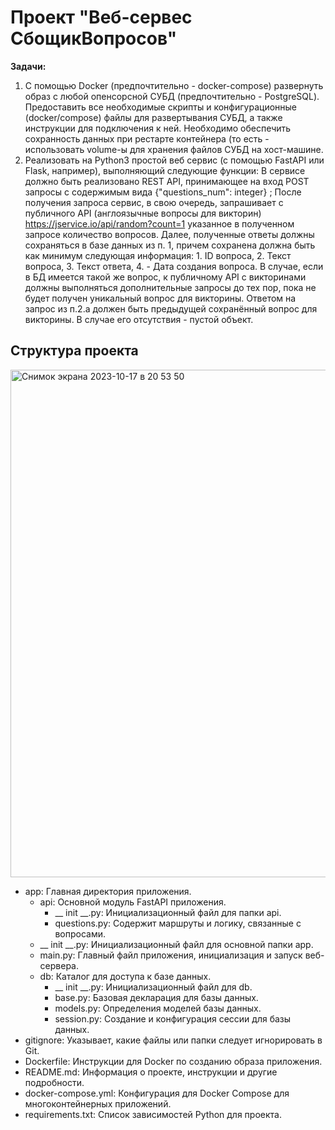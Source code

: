 # Проект "Веб-сервес СбощикВопросов"
**Задачи:**

1. С помощью Docker (предпочтительно - docker-compose) развернуть образ с любой опенсорсной СУБД (предпочтительно - PostgreSQL). Предоставить все необходимые скрипты и конфигурационные (docker/compose) файлы для развертывания СУБД, а также инструкции для подключения к ней. Необходимо обеспечить сохранность данных при рестарте контейнера (то есть - использовать volume-ы для хранения файлов СУБД на хост-машине.
2. Реализовать на Python3 простой веб сервис (с помощью FastAPI или Flask, например), выполняющий следующие функции:
В сервисе должно быть реализовано REST API, принимающее на вход POST запросы с содержимым вида {"questions_num": integer}  ;
После получения запроса сервис, в свою очередь, запрашивает с публичного API (англоязычные вопросы для викторин) https://jservice.io/api/random?count=1 указанное в полученном запросе количество вопросов.
Далее, полученные ответы должны сохраняться в базе данных из п. 1, причем сохранена должна быть как минимум следующая информация: 1. ID вопроса, 2. Текст вопроса, 3. Текст ответа, 4. - Дата создания вопроса. В случае, если в БД имеется такой же вопрос, к публичному API с викторинами должны выполняться дополнительные запросы до тех пор, пока не будет получен уникальный вопрос для викторины.
Ответом на запрос из п.2.a должен быть предыдущей сохранённый вопрос для викторины. В случае его отсутствия - пустой объект.

## Структура проекта
<img width="812" alt="Снимок экрана 2023-10-17 в 20 53 50" src="https://github.com/radiant2958/QuestionService/assets/103328018/a3f06823-3249-4666-ab76-3f3292deec25">

- app: Главная директория приложения.
  - api: Основной модуль FastAPI приложения.
    - __ init __.py: Инициализационный файл для папки api.
    - questions.py: Содержит маршруты и логику, связанные с вопросами.
  - __ init __.py: Инициализационный файл для основной папки app.
  - main.py: Главный файл приложения, инициализация и запуск веб-сервера.
  - db: Каталог для доступа к базе данных.
    - __ init __.py: Инициализационный файл для db.
    - base.py: Базовая декларация для базы данных.
    - models.py: Определения моделей базы данных.
    - session.py: Создание и конфигурация сессии для базы данных.
- gitignore: Указывает, какие файлы или папки следует игнорировать в Git.
- Dockerfile: Инструкции для Docker по созданию образа приложения.
- README.md: Информация о проекте, инструкции и другие подробности.
- docker-compose.yml: Конфигурация для Docker Compose для многоконтейнерных приложений.
- requirements.txt: Список зависимостей Python для проекта.

